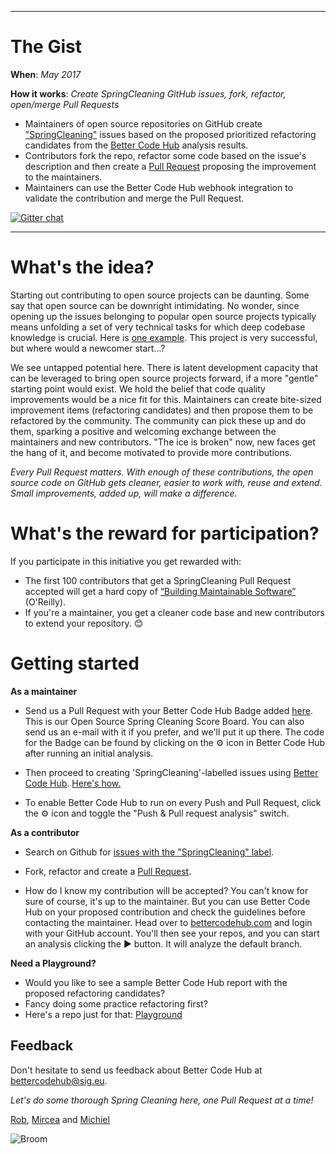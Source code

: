 
___
# The Gist
**When**: _May 2017_

**How it works**: _Create SpringCleaning GitHub issues, fork, refactor, open/merge Pull Requests_

* Maintainers of open source repositories on GitHub create ["SpringCleaning"](https://github.com/search?q=label%3ASpringCleaning&type=Issues&utf8=%E2%9C%93) issues based on the proposed prioritized refactoring candidates from the [Better Code Hub](https://bettercodehub.com) analysis results. 
* Contributors fork the repo, refactor some code based on the issue's description and then create a [Pull Request](https://help.github.com/articles/creating-a-pull-request-from-a-fork/) proposing the improvement to the maintainers.
* Maintainers can use the Better Code Hub webhook integration to validate the contribution and merge the Pull Request.

[![Gitter chat](https://badges.gitter.im/gitterHQ/gitter.png)](https://gitter.im/OpenSourceSpringCleaning/Lobby)

___

# What's the idea?

Starting out contributing to open source projects can be daunting. Some say that open source can be downright intimidating. No wonder, since opening up the issues belonging to popular open source projects typically means unfolding a set of very technical tasks for which deep codebase knowledge is crucial. Here is [one example](https://github.com/ReactiveX/RxJava/issues). This project is very successful, but where would a newcomer start...? 

We see untapped potential here. There is latent development capacity that can be leveraged to bring open source projects forward, if a more "gentle" starting point would exist. We hold the belief that code quality improvements would be a nice fit for this. Maintainers can create bite-sized improvement items (refactoring candidates) and then propose them to be refactored by the community. The community can pick these up and do them, sparking a positive and welcoming exchange between the maintainers and new contributors. "The ice is broken" now, new faces get the hang of it, and become motivated to provide more contributions. 

_Every Pull Request matters. With enough of these contributions, the open source code on GitHub gets cleaner, easier to work with, reuse and extend. Small improvements, added up, will make a difference._

# What's the reward for participation?  

If you participate in this initiative you get rewarded with: 

* The first 100 contributors that get a SpringCleaning Pull Request accepted will get a hard copy of [“Building Maintainable Software”](http://shop.oreilly.com/product/0636920049159.do) (O'Reilly).
* If you're a maintainer, you get a cleaner code base and new contributors to extend your repository. 😊 

# Getting started 

**As a maintainer**

* Send us a Pull Request with your Better Code Hub Badge added [here](https://github.com/OpenSourceSpringCleaning/OpenSourceSpringCleaning.github.io/blob/master/SpringCleaningScoreBoard.md). This is our Open Source Spring Cleaning Score Board. You can also send us an e-mail with it if you prefer, and we'll put it up there. The code for the Badge can be found by clicking on the  ⚙ icon in Better Code Hub after running an initial analysis.

* Then proceed to creating 'SpringCleaning'-labelled issues using [Better Code Hub](https://bettercodehub.com). [Here's how.](https://help.github.com/articles/creating-and-editing-labels-for-issues-and-pull-requests/)

* To enable Better Code Hub to run on every Push and Pull Request, click the ⚙ icon and toggle the "Push & Pull request analysis" switch.

**As a contributor**

* Search on Github for [issues with the "SpringCleaning" label](https://github.com/issues?utf8=✓&q=is%3Aopen+label%3Aspringcleaning). 

* Fork, refactor and create a [Pull Request](https://help.github.com/articles/creating-a-pull-request-from-a-fork/).

* How do I know my contribution will be accepted? You can't know for sure of course, it's up to the maintainer. But you can use Better Code Hub on your proposed contribution and check the guidelines before contacting the maintainer. Head over to [bettercodehub.com](https://bettercodehub.com) and login with your GitHub account. You'll then see your repos, and you can start an analysis clicking the ▶️ button. It will analyze the default branch. 

**Need a Playground?**
* Would you like to see a sample Better Code Hub report with the proposed refactoring candidates?
* Fancy doing some practice refactoring first? 
* Here's a repo just for that: [Playground](https://github.com/OpenSourceSpringCleaning/Playground) 

## Feedback 

Don't hesitate to send us feedback about Better Code Hub at <a href="mailto:bettercodehub@sig.eu">bettercodehub@sig.eu</a>. 

*Let's do some thorough Spring Cleaning here, one Pull Request at a time!*

[Rob](https://github.com/robvanderleek), [Mircea](https://github.com/mcadariu) and [Michiel](https://github.com/michielcuijpers)

![Broom](https://raw.githubusercontent.com/OpenSourceSpringCleaning/OpenSourceSpringCleaning.github.io/master/27282130.png "Broom")
